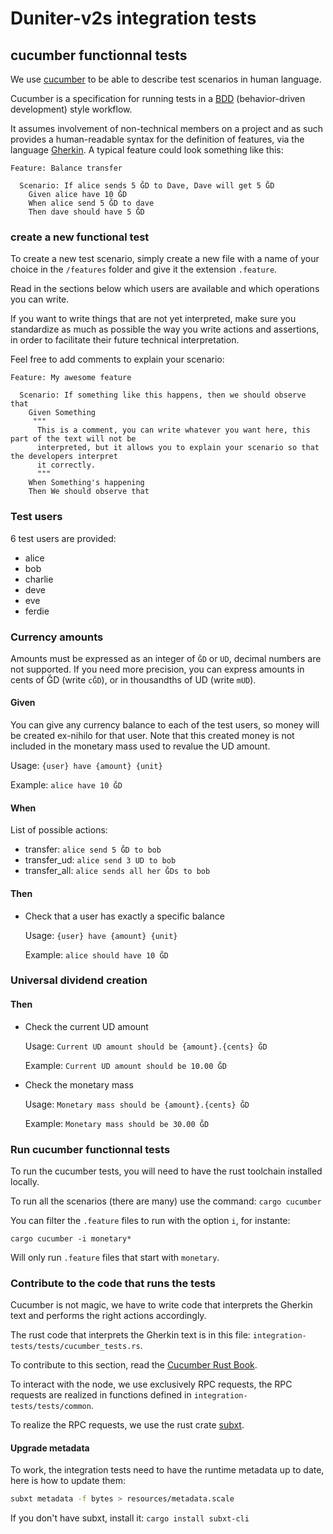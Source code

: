 # Duniter-v2s integration tests

## cucumber functionnal tests

We use [cucumber] to be able to describe test scenarios in human language.

Cucumber is a specification for running tests in a [BDD] (behavior-driven development) style
workflow.

It assumes involvement of non-technical members on a project and as such provides a human-readable
syntax for the definition of features, via the language [Gherkin]. A typical feature could look
something like this:

```gherkin
Feature: Balance transfer

  Scenario: If alice sends 5 ĞD to Dave, Dave will get 5 ĞD
    Given alice have 10 ĞD
    When alice send 5 ĞD to dave
    Then dave should have 5 ĞD
```

### create a new functional test

To create a new test scenario, simply create a new file with a name of your choice in the `/features`
folder and give it the extension `.feature`.

Read in the sections below which users are available and which operations you can write.

If you want to write things that are not yet interpreted, make sure you standardize as much as
possible the way you write actions and assertions,  in order to facilitate their future technical
interpretation.

Feel free to add comments to explain your scenario:

```gherkin
Feature: My awesome feature

  Scenario: If something like this happens, then we should observe that
    Given Something
     """
      This is a comment, you can write whatever you want here, this part of the text will not be
      interpreted, but it allows you to explain your scenario so that the developers interpret
      it correctly.
      """
    When Something's happening
    Then We should observe that
```

### Test users

6 test users are provided:

- alice
- bob
- charlie
- deve
- eve
- ferdie

### Currency amounts

Amounts must be expressed as an integer of `ĞD` or `UD`, decimal numbers are not supported.
If you need more precision, you can express amounts in cents of ĞD (write `cĞD`), or in thousandths
of UD (write `mUD`).

#### Given

You can give any currency balance to each of the test users, so money will be created ex-nihilo for
that user. Note that this created money is not included in the monetary mass used to revalue the UD
amount.

Usage: `{user} have {amount} {unit}`

Example: `alice have 10 ĞD`

#### When

List of possible actions:

- transfer: `alice send 5 ĞD to bob`
- transfer_ud: `alice send 3 UD to bob`
- transfer_all: `alice sends all her ĞDs to bob`

#### Then

-  Check that a user has exactly a specific balance

    Usage: `{user} have {amount} {unit}`

    Example: `alice should have 10 ĞD`

### Universal dividend creation

#### Then

-  Check the current UD amount

    Usage: `Current UD amount should be {amount}.{cents} ĞD`

    Example: `Current UD amount should be 10.00 ĞD`


-  Check the monetary mass

    Usage: `Monetary mass should be {amount}.{cents} ĞD`

    Example: `Monetary mass should be 30.00 ĞD`

### Run cucumber functionnal tests

To run the cucumber tests, you will need to have the rust toolchain installed locally.

To run all the scenarios (there are many) use the command: `cargo cucumber`

You can filter the `.feature` files to run with the option `i`, for instante:

```
cargo cucumber -i monetary*
```

Will only run `.feature` files that start with `monetary`.

### Contribute to the code that runs the tests

Cucumber is not magic, we have to write code that interprets the Gherkin text and performs the right
actions accordingly.

The rust code that interprets the Gherkin text is in this file:
`integration-tests/tests/cucumber_tests.rs`.

To contribute to this section, read the [Cucumber Rust Book].

To interact with the node, we use exclusively RPC requests, the RPC requests are realized in
functions defined in `integration-tests/tests/common`.

To realize the RPC requests, we use the rust crate [subxt](https://github.com/paritytech/subxt).

#### Upgrade metadata

To work, the integration tests need to have the runtime metadata up to date, here is how to update
them:

```bash
subxt metadata -f bytes > resources/metadata.scale
```

If you don't have subxt, install it: `cargo install subxt-cli`

[BDD]: https://en.wikipedia.org/wiki/Behavior-driven_development
[cucumber]: https://cucumber.io/
[Cucumber Rust Book]: https://cucumber-rs.github.io/cucumber/current/writing/index.html
[Gherkin]: https://cucumber.io/docs/gherkin/reference
